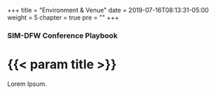 +++
title = "Environment & Venue"
date = 2019-07-16T08:13:31-05:00
weight = 5
chapter = true
pre = ""
+++

### SIM-DFW Conference Playbook

# {{< param title >}}

Lorem Ipsum.